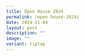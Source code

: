 ```yaml
---
title: Open House 2024
permalink: /open-house-2024/
date: 2024-11-04
layout: post
description: ""
image: ""
variant: tiptap
---
```

